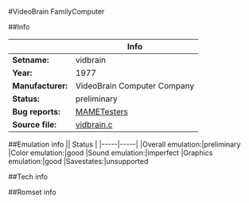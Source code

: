#VideoBrain FamilyComputer

##Info

||Info|
|-----|-----|
|**Setname:**|vidbrain
|**Year:**|1977
|**Manufacturer:**|VideoBrain Computer Company
|**Status:**|preliminary
|**Bug reports:**|[MAMETesters](http://mametesters.org/view_all_set.php?type=1&temporary=y&search=vidbrain.c)
|**Source file:**|[vidbrain.c](https://github.com/mamedev/mame/blob/master/src/mess/drivers/vidbrain.c)

##Emulation info
|| Status |
|-----|-----|
|Overall emulation:|preliminary
|Color emulation:|good
|Sound emulation:|imperfect
|Graphics emulation:|good
|Savestates:|unsupported

##Tech info

##Romset info

<!--- START OF EDITED COMMENT DO NOT TOUCH TEXT ABOVE-->
